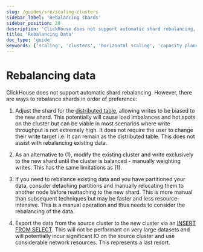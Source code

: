 ```yaml
---
slug: /guides/sre/scaling-clusters
sidebar_label: 'Rebalancing shards'
sidebar_position: 20
description: 'ClickHouse does not support automatic shard rebalancing, so we provide some best practices for how to rebalance shards.'
title: 'Rebalancing Data'
doc_type: 'guide'
keywords: ['scaling', 'clusters', 'horizontal scaling', 'capacity planning', 'performance']
---
```


# Rebalancing data

ClickHouse does not support automatic shard rebalancing. However, there are ways to rebalance shards in order of preference:

1. Adjust the shard for the [distributed table](/engines/table-engines/special/distributed.md), allowing writes to be biased to the new shard. This potentially will cause load imbalances and hot spots on the cluster but can be viable in most scenarios where write throughput is not extremely high. It does not require the user to change their write target i.e. It can remain as the distributed table. This does not assist with rebalancing existing data.

2. As an alternative to (1), modify the existing cluster and write exclusively to the new shard until the cluster is balanced - manually weighting writes. This has the same limitations as (1).

3. If you need to rebalance existing data and you have partitioned your data, consider detaching partitions and manually relocating them to another node before reattaching to the new shard. This is more manual than subsequent techniques but may be faster and less resource-intensive. This is a manual operation and thus needs to consider the rebalancing of the data.

4. Export the data from the source cluster to the new cluster via an [INSERT FROM SELECT](/sql-reference/statements/insert-into.md/#inserting-the-results-of-select). This will not be performant on very large datasets and will potentially incur significant IO on the source cluster and use considerable network resources. This represents a last resort.
